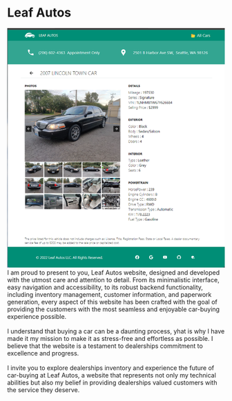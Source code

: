 # Leaf Autos

![Snapshot of the Website](/projects/leafautos.com/leafautos_1.png)
\
I am proud to present to you, Leaf Autos website, designed and developed with the utmost care and attention to detail. From its minimalistic interface, easy navigation and accessibility, to its robust backend functionality, including inventory management, customer information, and paperwork generation, every aspect of this website has been crafted with the goal of providing the customers with the most seamless and enjoyable car-buying experience possible.  
\
I understand that buying a car can be a daunting process, yhat is why I have made it my mission to make it as stress-free and effortless as possible. I believe that the website is a testament to dealerships commitment to excellence and progress.  
\
I invite you to explore dealerships inventory and experience the future of car-buying at Leaf Autos, a website that represents not only my technical abilities but also my belief in providing dealerships valued customers with the service they deserve.
